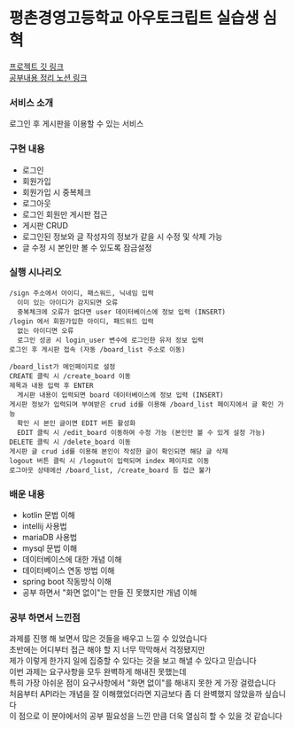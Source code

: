 # 평촌경영고등학교 아우토크립트 실습생 심혁
[프로젝트 깃 링크](https://github.com/hyuck0221/project.git)  
[공부내용 정리 노션 링크](https://subdued-draw-211.notion.site/MAIN-PAGE-a72ffdd2ebf744278995667f1df0b3cd)

### 서비스 소개
로그인 후 게시판을 이용할 수 있는 서비스

### 구현 내용
* 로그인
* 회원가입
* 회원가입 시 중복체크
* 로그아웃
* 로그인 회원만 게시판 접근
* 게시판 CRUD
* 로그인된 정보와 글 작성자의 정보가 같을 시 수정 및 삭제 가능
* 글 수정 시 본인만 볼 수 있도록 잠금설정

### 실행 시나리오
    /sign 주소에서 아이디, 패스워드, 닉네임 입력  
      이미 있는 아이디가 감지되면 오류  
      중복체크에 오류가 없다면 user 데이터베이스에 정보 입력 (INSERT)
    /login 에서 회원가입한 아이디, 패드워드 입력
      없는 아이디면 오류
      로그인 성공 시 login_user 변수에 로그인한 유저 정보 입력
    로그인 후 게시판 접속 (자동 /board_list 주소로 이동)

    /board_list가 메인페이지로 설정
    CREATE 클릭 시 /create_board 이동
    제목과 내용 입력 후 ENTER
      게시판 내용이 입력되면 board 데이터베이스에 정보 입력 (INSERT)
    게시판 정보가 입력되며 부여받은 crud id를 이용해 /board_list 페이지에서 글 확인 가능
      확인 시 본인 글이면 EDIT 버튼 활성화
      EDIT 클릭 시 /edit_board 이동하여 수정 가능 (본인만 볼 수 있게 설정 가능)
    DELETE 클릭 시 /delete_board 이동
    게시판 글 crud id를 이용해 본인이 작성한 글이 확인되면 해당 글 삭제
    logout 버튼 클릭 시 /logout이 입력되며 index 페이지로 이동
    로그아웃 상태에선 /board_list, /create_board 등 접근 불가
### 배운 내용
* kotlin 문법 이해
* intellij 사용법
* mariaDB 사용법
* mysql 문법 이해
* 데이터베이스에 대한 개념 이해
* 데이터베이스 연동 방법 이해
* spring boot 작동방식 이해
* 공부 하면서 "화면 없이"는 만들 진 못했지만 개념 이해

### 공부 하면서 느낀점
과제를 진행 해 보면서 많은 것들을 배우고 느낄 수 있었습니다  
초반에는 어디부터 접근 해야 할 지 너무 막막해서 걱정됐지만  
제가 이렇게 한가지 일에 집중할 수 있다는 것을 보고 해낼 수 있다고 믿습니다  
이번 과제는 요구사항을 모두 완벽하게 해내진 못했는데  
특히 가장 아쉬운 점이 요구사항에서 "화면 없이"를 해내지 못한 게 가장 걸렸습니다  
처음부터 API라는 개념을 잘 이해했었더라면 지금보다 좀 더 완벽했지 않았을까 싶습니다  
이 점으로 이 분야에서의 공부 필요성을 느낀 만큼 더욱 열심히 할 수 있을 것 같습니다  